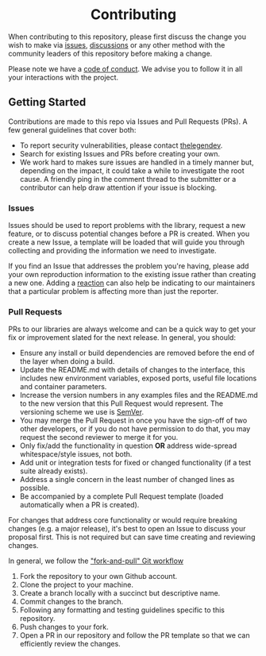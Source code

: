 <h1 align="center">Contributing</h1>

When contributing to this repository, please first discuss the change you wish to make via 
[issues](https://github.com/TheLegenDev/Nub-Bot/issues), [discussions](https://github.com/TheLegenDev/Nub-Bot/discussions)
or any other method with the community leaders of this repository before making a change.

Please note we have a [code of conduct](https://github.com/TheLegenDev/Nub-Bot/blob/main/CODE_OF_CONDUCT.md).
We advise you to follow it in all your interactions with the project.

## Getting Started

Contributions are made to this repo via Issues and Pull Requests (PRs). A few general guidelines that cover both:

- To report security vulnerabilities, please contact [thelegendev](https://discord.com/users/816250247616659489).
- Search for existing Issues and PRs before creating your own.
- We work hard to makes sure issues are handled in a timely manner but, depending on the impact, it could take a while to investigate the root cause.
  A friendly ping in the comment thread to the submitter or a contributor can help draw attention if your issue is blocking.

### Issues

Issues should be used to report problems with the library, request a new feature, or to discuss potential changes before a PR is created. When you create a new Issue, a template will be loaded that will guide you through collecting and providing the information we need to investigate.

If you find an Issue that addresses the problem you're having, please add your own reproduction information to the existing issue rather than creating a new one. Adding a [reaction](https://github.blog/2016-03-10-add-reactions-to-pull-requests-issues-and-comments/) can also help be indicating to our maintainers that a particular problem is affecting more than just the reporter.

### Pull Requests

PRs to our libraries are always welcome and can be a quick way to get your fix or improvement slated for the next release. In general, you should:

- Ensure any install or build dependencies are removed before the end of the layer when doing a build.
- Update the README.md with details of changes to the interface, this includes new environment 
  variables, exposed ports, useful file locations and container parameters.
- Increase the version numbers in any examples files and the README.md to the new version that this
  Pull Request would represent. The versioning scheme we use is [SemVer](http://semver.org/).
- You may merge the Pull Request in once you have the sign-off of two other developers, or if you
  do not have permission to do that, you may request the second reviewer to merge it for you.
- Only fix/add the functionality in question **OR** address wide-spread whitespace/style issues, not both.
- Add unit or integration tests for fixed or changed functionality (if a test suite already exists).
- Address a single concern in the least number of changed lines as possible.
- Be accompanied by a complete Pull Request template (loaded automatically when a PR is created).

For changes that address core functionality or would require breaking changes (e.g. a major release), it's best to open an Issue to discuss your proposal first. This is not required but can save time creating and reviewing changes.

In general, we follow the ["fork-and-pull" Git workflow](https://github.com/susam/gitpr)

1. Fork the repository to your own Github account.
2. Clone the project to your machine.
3. Create a branch locally with a succinct but descriptive name.
4. Commit changes to the branch.
5. Following any formatting and testing guidelines specific to this repository.
6. Push changes to your fork.
7. Open a PR in our repository and follow the PR template so that we can efficiently review the changes.
